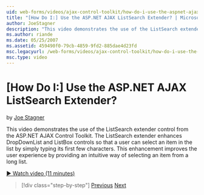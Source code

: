 ```yaml
---
uid: web-forms/videos/ajax-control-toolkit/how-do-i-use-the-aspnet-ajax-listsearch-extender
title: "[How Do I:] Use the ASP.NET AJAX ListSearch Extender? | Microsoft Docs"
author: JoeStagner
description: "This video demonstrates the use of the ListSearch extender control from the ASP.NET AJAX Control Toolkit. The ListSearch extender enhances DropDownList and L..."
ms.author: riande
ms.date: 05/25/2007
ms.assetid: 459490f0-79cb-4859-9fd2-885dae4d23fd
msc.legacyurl: /web-forms/videos/ajax-control-toolkit/how-do-i-use-the-aspnet-ajax-listsearch-extender
msc.type: video
---
```

[How Do I:] Use the ASP.NET AJAX ListSearch Extender?
====================
by [Joe Stagner](https://github.com/JoeStagner)

This video demonstrates the use of the ListSearch extender control from the ASP.NET AJAX Control Toolkit. The ListSearch extender enhances DropDownList and ListBox controls so that a user can select an item in the list by simply typing its first few characters. This enhancement improves the user experience by providing an intuitive way of selecting an item from a long list.

[&#9654; Watch video (11 minutes)](https://channel9.msdn.com/Blogs/ASP-NET-Site-Videos/how-do-i-use-the-aspnet-ajax-listsearch-extender)

> [!div class="step-by-step"]
> [Previous](how-do-i-use-the-aspnet-ajax-nobot-control.md)
> [Next](how-do-i-use-the-pagingbulletedlist-extender-control.md)
